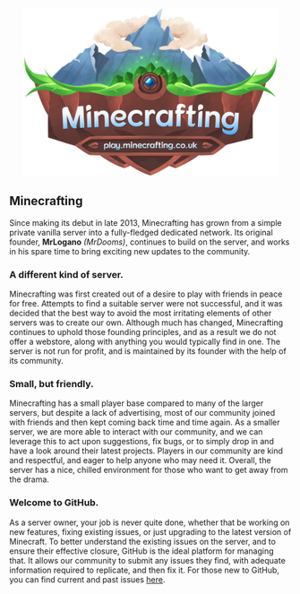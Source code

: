 <p align="center">
  <img height=300px src="https://raw.githubusercontent.com/MrLogano/Minecrafting/533bf7a443d7e92f13b65b6618fa93f02f9a46d3/Minecrafting.svg">
</p>

## Minecrafting
Since making its debut in late 2013, Minecrafting has grown from a simple private vanilla server into a fully-fledged dedicated network. Its original founder, **MrLogano** *(MrDooms)*, continues to build on the server, and works in his spare time to bring exciting new updates to the community. 


### A different kind of server.
Minecrafting was first created out of a desire to play with friends in peace for free. Attempts to find a suitable server were not successful, and it was decided that the best way to avoid the most irritating elements of other servers was to create our own. 
Although much has changed, Minecrafting continues to uphold those founding principles, and as a result we do not offer a webstore, along with anything you would typically find in one. The server is not run for profit, and is maintained by its founder with the help of its community. 


### Small, but friendly.
Minecrafting has a small player base compared to many of the larger servers, but despite a lack of advertising, most of our community joined with friends and then kept coming back time and time again. As a smaller server, we are more able to interact with our community, and we can leverage this to act upon suggestions, fix bugs, or to simply drop in and have a look around their latest projects. Players in our community are kind and respectful, and eager to help anyone who may need it. Overall, the server has a nice, chilled environment for those who want to get away from the drama.


### Welcome to GitHub.
As a server owner, your job is never quite done, whether that be working on new features, fixing existing issues, or just upgrading to the latest version of Minecraft. To better understand the existing issues on the server, and to ensure their effective closure, GitHub is the ideal platform for managing that. It allows our community to submit any issues they find, with adequate information required to replicate, and then fix it. For those new to GitHub, you can find current and past issues [here](https://github.com/MrLogano/Minecrafting/issues).
